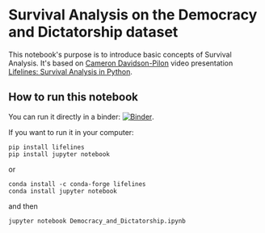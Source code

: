 # Survival Analysis on the Democracy and Dictatorship dataset
This notebook's purpose is to introduce basic concepts of Survival Analysis. It's based on [Cameron Davidson-Pilon](https://github.com/CamDavidsonPilon) video presentation [Lifelines: Survival Analysis in Python](https://www.youtube.com/watch?v=XQfxndJH4UA).

## How to run this notebook

You can run it directly in a binder: [![Binder](https://mybinder.org/badge_logo.svg)](https://mybinder.org/v2/gh/alonsosilvaallende/Democracy_and_Dictatorship/master).

If you want to run it in your computer:

```console
pip install lifelines
pip install jupyter notebook
```

or

```console
conda install -c conda-forge lifelines
conda install jupyter notebook
```

and then

```console
jupyter notebook Democracy_and_Dictatorship.ipynb
```
